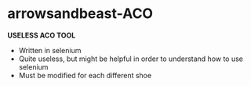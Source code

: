 # arrowsandbeast-ACO

**USELESS ACO TOOL**

- Written in selenium
- Quite useless, but might be helpful in order to understand how to use selenium
- Must be modified for each different shoe
